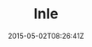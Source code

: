 ---
title: "Inle"
date: 2015-05-02T08:26:41Z
draft: false
description: ""
type: post
region: "Southeast Asia"
country: "Burma (Myanmar)"
thumbnail: "inle-1.jpg"
---